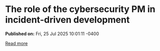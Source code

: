 # The role of the cybersecurity PM in incident-driven development

**Published on:** Fri, 25 Jul 2025 10:01:11 -0400

[Read more](https://www.bleepingcomputer.com/news/security/the-role-of-the-cybersecurity-pm-in-incident-driven-development/)
